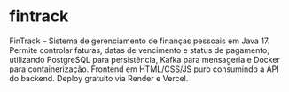 # fintrack
FinTrack – Sistema de gerenciamento de finanças pessoais em Java 17. Permite controlar faturas, datas de vencimento e status de pagamento, utilizando PostgreSQL para persistência, Kafka para mensageria e Docker para containerização. Frontend em HTML/CSS/JS puro consumindo a API do backend. Deploy gratuito via Render e Vercel.
